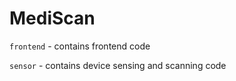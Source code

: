 # MediScan

`frontend` - contains frontend code

`sensor` - contains device sensing and scanning code
